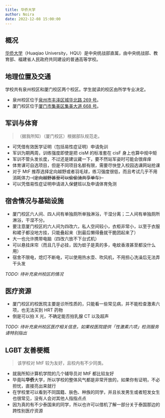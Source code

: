 ```yaml
---
title: 华侨大学
author: Noira
date: 2022-12-08 15:00:00
---
```


## 概况

[华侨大学](https://www.hqu.edu.cn)（Huaqiao University，HQU）是中央统战部直属，由中央统战部、教育部、福建省人民政府共同建设的普通高等学校。

## 地理位置及交通

学校共有泉州校区和厦门校区两个校区。学生就读的校区由所学专业决定。

- 泉州校区位于[泉州市丰泽区城华北路 269 号](https://amap.com/place/B0FFFRYQ2R)。
- 厦门校区位于[厦门市集美区集美大道 668 号](https://amap.com/place/B025003LJD)。

## 军训与体育

> （据我所知）（厦门校区）根据部队规范走。

- 可凭借有效医学证明（包括易性症证明）申请免训
- 军训为期两周，训练强度即使是把 cisM 的标准套在 cisF 身上也算中规中矩
- 军训不管头发长度，不过还是建议藏一下，要不然站军姿时可能会很痒痒
- 体育课可自选项目，但是不同项目名额有限，需要尽快登入校园选课网站抢课
- 对于 MtF 推荐选择定向越野或者羽毛球，练习强度很低，而且考试几乎不用消耗体力~~（定向越野甚至可以偷偷骑共享单车）~~
- 可以凭借易性症证明申请进入保健班以及申请体育免测

## 宿舍情况与基础设施

- 厦门校区六人间、四人间有单独厕所单独淋浴，干湿分离；二人间有单独厕所淋浴，干湿不分。
- 要注意厦门校区的六人间为四改六，私人空间较小，衣柜非常小，以至于衣服和裙子都没地方挂，只能叠起来（到最后懒得叠就干脆团起来了）
- 大一也允许携带电脑（四改六放不下台式机）
- 可以悬挂床帘（而且几乎必挂，因为蚊子是真的多，电蚊香液甚至都没什么用）
- 宿舍不限电，熄灯不断电，可以使用热水壶、吹风机，不用担心洗澡后无法弄干头发

_TODO: 待补充泉州校区的情况_

## 医疗资源

- 厦门校区的校医院主要是诊所性质的，只能看一些常见病，并不能检查激素六项，也无法买到 HRT 药物
- 倒是可以拍 X 光，不确定能否拍乳腺 CT 以及超声

_TODO: 待补充泉州校区医疗相关信息，如果校医院提供「性激素六项」检测服务请特别指出_

## LGBT 友善梗概

> 该学校对 MtF 较为友好，且校内有不少同类。

- 就我所知计算机学院的几个辅导员对 MtF 都比较友好
- 毕竟叫**华侨**大学，所以学校的整体风气都是非常开放的，如果你有证明，不必担忧，直接亮出来就行
- 在学校里可以看到不同国籍、肤色、种族的同学，并且长发男生或者短发女生也很常见，没有人会对其他人指指点点
- 因为真的有不少泰国来的同学，所以也许可以借机了解一部分关于泰国那边的跨性别医疗资源
